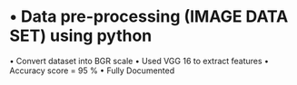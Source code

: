 # •	Data pre-processing (IMAGE DATA SET) using python 
•	Convert dataset into BGR scale
•	Used VGG 16 to extract features
•	Accuracy score = 95 %
•	Fully Documented
